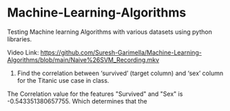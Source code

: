 # Machine-Learning-Algorithms
Testing Machine learning Algorithms with various datasets using python libraries.

Video Link: https://github.com/Suresh-Garimella/Machine-Learning-Algorithms/blob/main/Naive%26SVM_Recording.mkv

1. Find the correlation between ‘survived’ (target column) and ‘sex’ column for the Titanic use case in class.

The Correlation value for the features "Survived" and "Sex" is -0.543351380657755.
Which determines that the 
